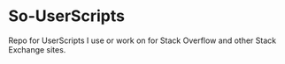 # So-UserScripts
Repo for UserScripts I use or work on for Stack Overflow and other Stack Exchange sites.

